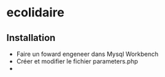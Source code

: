 # ecolidaire

## Installation

* Faire un foward engeneer dans Mysql Workbench
* Créer et modifier le fichier parameters.php
* 